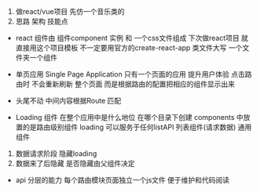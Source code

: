 1. 做react/vue项目 先仿一个音乐类的
2. 思路 架构 技能点

- react 组件由 组件component 实例 和 一个css文件组成
  下次做react项目 就直接用这个项目模板 不一定要用官方的create-react-app
  类文件大写 一个文件夹一个组件
- 单页应用 Single Page Application 只有一个页面的应用
  提升用户体验
  点击路由时 不会重新刷新 整个页面 而是根据路由的配置把相应的组件显示出来

- 头尾不动 中间内容根据Route 匹配
- Loading 组件 在整个应用中是什么地位
 在哪个目录下创建
 components 中放置的是路由级别组件
 loading 可以服务于任何listAPI 列表组件(请求数据) 通用组件

 1. 数据请求阶段 隐藏loading
 2. 数据来了后隐藏
 是否隐藏由父组件决定

 - api  分层的能力
    每个路由模块页面独立一个js文件 便于维护和代码阅读
